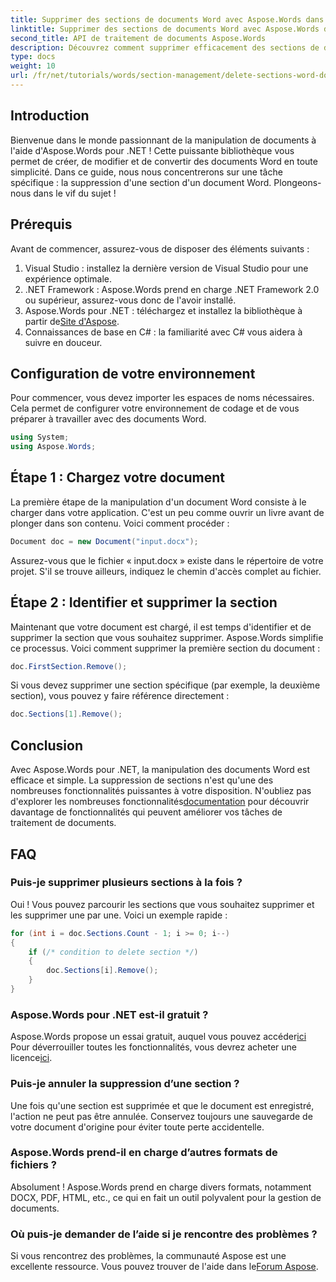 ```yaml
---
title: Supprimer des sections de documents Word avec Aspose.Words dans .NET
linktitle: Supprimer des sections de documents Word avec Aspose.Words dans .NET
second_title: API de traitement de documents Aspose.Words
description: Découvrez comment supprimer efficacement des sections de documents Word à l'aide d'Aspose.Words pour .NET. Ce guide complet vous guide à travers les prérequis.
type: docs
weight: 10
url: /fr/net/tutorials/words/section-management/delete-sections-word-document/
---
```

## Introduction

Bienvenue dans le monde passionnant de la manipulation de documents à l'aide d'Aspose.Words pour .NET ! Cette puissante bibliothèque vous permet de créer, de modifier et de convertir des documents Word en toute simplicité. Dans ce guide, nous nous concentrerons sur une tâche spécifique : la suppression d'une section d'un document Word. Plongeons-nous dans le vif du sujet !

## Prérequis

Avant de commencer, assurez-vous de disposer des éléments suivants :

1. Visual Studio : installez la dernière version de Visual Studio pour une expérience optimale.
2. .NET Framework : Aspose.Words prend en charge .NET Framework 2.0 ou supérieur, assurez-vous donc de l'avoir installé.
3.  Aspose.Words pour .NET : téléchargez et installez la bibliothèque à partir de[Site d'Aspose](https://releases.aspose.com/words/net/).
4. Connaissances de base en C# : la familiarité avec C# vous aidera à suivre en douceur.

## Configuration de votre environnement

Pour commencer, vous devez importer les espaces de noms nécessaires. Cela permet de configurer votre environnement de codage et de vous préparer à travailler avec des documents Word.

```csharp
using System;
using Aspose.Words;
```

## Étape 1 : Chargez votre document

La première étape de la manipulation d'un document Word consiste à le charger dans votre application. C'est un peu comme ouvrir un livre avant de plonger dans son contenu. Voici comment procéder :

```csharp
Document doc = new Document("input.docx");
```

Assurez-vous que le fichier « input.docx » existe dans le répertoire de votre projet. S'il se trouve ailleurs, indiquez le chemin d'accès complet au fichier.

## Étape 2 : Identifier et supprimer la section

Maintenant que votre document est chargé, il est temps d'identifier et de supprimer la section que vous souhaitez supprimer. Aspose.Words simplifie ce processus. Voici comment supprimer la première section du document :

```csharp
doc.FirstSection.Remove();
```

Si vous devez supprimer une section spécifique (par exemple, la deuxième section), vous pouvez y faire référence directement :

```csharp
doc.Sections[1].Remove();
```

## Conclusion

 Avec Aspose.Words pour .NET, la manipulation des documents Word est efficace et simple. La suppression de sections n'est qu'une des nombreuses fonctionnalités puissantes à votre disposition. N'oubliez pas d'explorer les nombreuses fonctionnalités[documentation](https://reference.aspose.com/words/net/) pour découvrir davantage de fonctionnalités qui peuvent améliorer vos tâches de traitement de documents.

## FAQ

### Puis-je supprimer plusieurs sections à la fois ?
Oui ! Vous pouvez parcourir les sections que vous souhaitez supprimer et les supprimer une par une. Voici un exemple rapide :

```csharp
for (int i = doc.Sections.Count - 1; i >= 0; i--)
{
    if (/* condition to delete section */)
    {
        doc.Sections[i].Remove();
    }
}
```

### Aspose.Words pour .NET est-il gratuit ?
 Aspose.Words propose un essai gratuit, auquel vous pouvez accéder[ici](https://releases.aspose.com/) Pour déverrouiller toutes les fonctionnalités, vous devrez acheter une licence[ici](https://purchase.aspose.com/buy).

### Puis-je annuler la suppression d’une section ?
Une fois qu'une section est supprimée et que le document est enregistré, l'action ne peut pas être annulée. Conservez toujours une sauvegarde de votre document d'origine pour éviter toute perte accidentelle.

### Aspose.Words prend-il en charge d’autres formats de fichiers ?
Absolument ! Aspose.Words prend en charge divers formats, notamment DOCX, PDF, HTML, etc., ce qui en fait un outil polyvalent pour la gestion de documents.

### Où puis-je demander de l’aide si je rencontre des problèmes ?
 Si vous rencontrez des problèmes, la communauté Aspose est une excellente ressource. Vous pouvez trouver de l'aide dans le[Forum Aspose](https://forum.aspose.com/c/words/8).